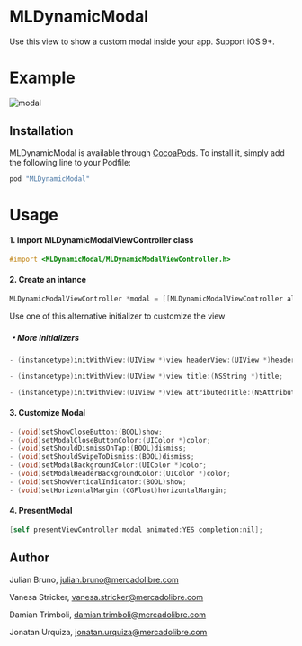 # MLDynamicModal
Use this view to show a custom modal inside your app. Support iOS 9+.


# Example
![modal](https://user-images.githubusercontent.com/5194168/35331388-f098a916-00e5-11e8-9da3-d507020b1635.jpg)

## Installation

MLDynamicModal is available through [CocoaPods](http://cocoapods.org). To install
it, simply add the following line to your Podfile:

```ruby
pod "MLDynamicModal"
```

# Usage
#### 1. Import MLDynamicModalViewController class
```objective-c
#import <MLDynamicModal/MLDynamicModalViewController.h>
```

#### 2. Create an intance
```objective-c
MLDynamicModalViewController *modal = [[MLDynamicModalViewController alloc] initWithView:[[UIView alloc] init]];
```
Use one of this alternative initializer to customize the view
##### ・More initializers
```objective-c
- (instancetype)initWithView:(UIView *)view headerView:(UIView *)headerView;
```
```objective-c
- (instancetype)initWithView:(UIView *)view title:(NSString *)title;
```
```objective-c
- (instancetype)initWithView:(UIView *)view attributedTitle:(NSAttributedString *)attributedTitle;
```

#### 3. Customize Modal
```objective-c
- (void)setShowCloseButton:(BOOL)show;
- (void)setModalCloseButtonColor:(UIColor *)color;
- (void)setShouldDismissOnTap:(BOOL)dismiss;
- (void)setShouldSwipeToDismiss:(BOOL)dismiss;
- (void)setModalBackgroundColor:(UIColor *)color;
- (void)setModalHeaderBackgroundColor:(UIColor *)color;
- (void)setShowVerticalIndicator:(BOOL)show;
- (void)setHorizontalMargin:(CGFloat)horizontalMargin;
```

#### 4. PresentModal
```objective-c
[self presentViewController:modal animated:YES completion:nil];
```

## Author
Julian Bruno, julian.bruno@mercadolibre.com

Vanesa Stricker, vanesa.stricker@mercadolibre.com

Damian Trimboli, damian.trimboli@mercadolibre.com

Jonatan Urquiza, jonatan.urquiza@mercadolibre.com

